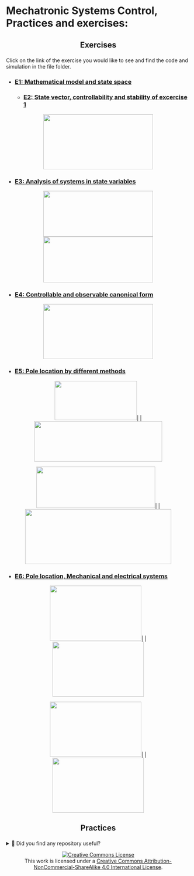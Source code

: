 # Mechatronic Systems Control, Practices and exercises: 

<h2><p align="center">    Exercises          </p></h2>
Click on the link of the exercise you would like to see and find the code and simulation in the file folder.

- ### [E1: Mathematical model and state space](docs/e1.md)
  - ### [E2: State vector, controllability and stability of excercise 1](docs/e2.md)
<p align="center">            
<img src="https://github.com/JoseEmmanuelVG/MechatronicSystemsControl/assets/89156254/f1a3f186-7ef5-4653-900f-dc0a613fd837" width="300" height="150">
</p>



- ### [E3: Analysis of systems in state variables](docs/e3.md)
<p align="center">            
<img src="https://github.com/JoseEmmanuelVG/MechatronicSystemsControl/assets/89156254/792504e1-0f33-4187-99cc-1c9fdeae2b65" width="300" height="125">
<img src="https://github.com/JoseEmmanuelVG/MechatronicSystemsControl/assets/89156254/4116aac7-8e43-4565-a92a-0284981b616f" width="300" height="125">
</p>

- ### [E4: Controllable and observable canonical form](docs/e4.md)
<p align="center">            
<img src="https://github.com/JoseEmmanuelVG/MechatronicSystemsControl/assets/89156254/28172a51-e5df-41dd-bcc5-d0860d07ff79" width="300" height="150">
</p>

- ### [E5: Pole location by different methods](docs/e5.md)
<p align="center">
<img src="https://github.com/JoseEmmanuelVG/MechatronicSystemsControl/assets/89156254/b05af43a-63e9-4b73-8cf8-cdfbde98e271" width="225" height="107">| |
<img src="https://github.com/JoseEmmanuelVG/MechatronicSystemsControl/assets/89156254/3aa1e77f-053e-4db2-863a-3d35fbe7a55f" width="350" height="110">
</p>  
<p align="center">
<img src="https://github.com/JoseEmmanuelVG/MechatronicSystemsControl/assets/89156254/df1dea1f-cb84-451f-b89b-a94240b6b00e" width="325" height="113">| |
<img src="https://github.com/JoseEmmanuelVG/MechatronicSystemsControl/assets/89156254/1923e398-71c0-42c6-9a87-f195d4e7bf70" width="400" height="150"> 
</p>  

- ### [E6: Pole location, Mechanical and electrical systems ](docs/e6.md)
<p align="center">
<img src="https://github.com/JoseEmmanuelVG/MechatronicSystemsControl/assets/89156254/c8eabeab-8e08-4bda-8e21-2ca6a2fb6deb" width="250" height="150">| |
<img src="https://github.com/JoseEmmanuelVG/MechatronicSystemsControl/assets/89156254/ec0ef9cd-650b-473d-83d4-301719ab5710" width="250" height="150">
</p>  
<p align="center">
<img src="https://github.com/JoseEmmanuelVG/MechatronicSystemsControl/assets/89156254/27c38004-a7ec-4462-a092-9aefd707313c" width="250" height="150">| |
<img src="https://github.com/JoseEmmanuelVG/MechatronicSystemsControl/assets/89156254/25c195da-d385-403d-b913-c289ca5fb67e" width="250" height="150">
</p>  









<h2><p align="center">    Practices          </p></h2>  



<details>
  <summary>🌟 Did you find any repository useful?</summary>
  If any project has been helpful to you, consider giving it a ⭐ star in the repository and follow my GitHub account to stay tuned for future updates! 🚀

  In addition, I am always open to suggestions, recommendations or collaborations. Feel free to [get in touch](https://www.linkedin.com/in/vazquez-galan-jose-emmanuel-664968221) if you have any questions or ideas for improving this project. I'm excited for your feedback and contributions.

  Thank you for your interest and support! 😊
</details>




<p align="center">
<a rel="license" href="http://creativecommons.org/licenses/by-nc-sa/4.0/"><img alt="Creative Commons License" style="border-width:0" src="https://i.creativecommons.org/l/by-nc-sa/4.0/88x31.png" /></a><br />This work is licensed under a <a rel="license" href="http://creativecommons.org/licenses/by-nc-sa/4.0/">Creative Commons Attribution-NonCommercial-ShareAlike 4.0 International License</a>.
</p>
